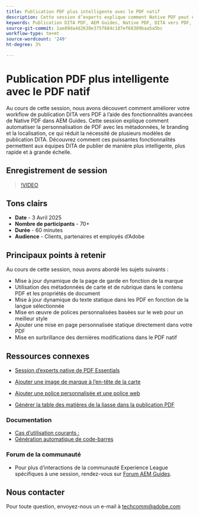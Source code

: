 ```yaml
---
title: Publication PDF plus intelligente avec le PDF natif
description: Cette session d’experts explique comment Native PDF peut être utilisé pour créer un PDF prêt pour DITA sans avoir à utiliser d’expertise avancée en CSS ou XSLT, mais en utilisant une technologie low code pour générer du PDF
keywords: Publication DITA PDF, AEM Guides, Native PDF, DITA vers PDF, workflow de publication DITA, automatisation PDF, publication pilotée par les métadonnées, modèles DITA
source-git-commit: 1ae89da4d2638e375f684c187ef68389baa5a5bc
workflow-type: tm+mt
source-wordcount: '249'
ht-degree: 3%

---
```


# Publication PDF plus intelligente avec le PDF natif

Au cours de cette session, nous avons découvert comment améliorer votre workflow de publication DITA vers PDF à l’aide des fonctionnalités avancées de Native PDF dans AEM Guides. Cette session explique comment automatiser la personnalisation de PDF avec les métadonnées, le branding et la localisation, ce qui réduit la nécessité de plusieurs modèles de publication DITA. Découvrez comment ces puissantes fonctionnalités permettent aux équipes DITA de publier de manière plus intelligente, plus rapide et à grande échelle.


## Enregistrement de session

>[!VIDEO](https://video.tv.adobe.com/v/3457489/?quality=12&learn=on)


## Tons clairs

- **Date** - 3 Avril 2025
- **Nombre de participants** - 70+
- **Durée** - 60 minutes
- **Audience** - Clients, partenaires et employés d’Adobe


## Principaux points à retenir

Au cours de cette session, nous avons abordé les sujets suivants :
- Mise à jour dynamique de la page de garde en fonction de la marque
- Utilisation des métadonnées de carte et de rubrique dans le contenu PDF et les propriétés de document
- Mise à jour dynamique du texte statique dans les PDF en fonction de la langue sélectionnée
- Mise en œuvre de polices personnalisées basées sur le web pour un meilleur style
- Ajouter une mise en page personnalisée statique directement dans votre PDF
- Mise en surbrillance des dernières modifications dans le PDF natif


## Ressources connexes

- [Session d’experts native de PDF Essentials](../expert-sessions/native-pdf-publishing-essentials-feb23.md)
- [Ajouter une image de marque à l’en-tête de la carte](../kb-articles/publishing/add-branding-to-bookmap-content-header.md)
- [Ajouter une police personnalisée et une police web](../kb-articles/publishing/add-custom-font-native-pdf.md)

- [Générer la table des matières de la liasse dans la publication PDF](../kb-articles/publishing/how-to-include-bookmap-toc-in-pdf-publishing.md)


### Documentation

- [Cas d’utilisation courants :](../../native-pdf/stylesheet.md)
- [Génération automatique de code-barres](../../native-pdf/add-barcode.md)


### Forum de la communauté

- Pour plus d’interactions de la communauté Experience League spécifiques à une session, rendez-vous sur [Forum AEM Guides](https://experienceleaguecommunities.adobe.com/t5/experience-manager-guides/bd-p/xml-documentation-discussions).






## Nous contacter

Pour toute question, envoyez-nous un e-mail à <techcomm@adobe.com>
